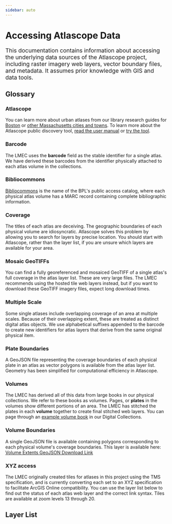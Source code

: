 ```yaml
---
sidebar: auto
---
```

# Accessing Atlascope Data

<p style="font-size:1.1rem;" id="intro">This documentation contains information about accessing the underlying data sources of the Atlascope project, including raster imagery web layers, vector boundary files, and metadata. It assumes prior knowledge with GIS and data tools.</p>

## Glossary

### Atlascope
You can learn more about urban atlases from our library research guides for <a target="_blank" href="https://guides.bpl.org/urban-atlases">Boston</a> or <a target="_blank" href="https://guides.bpl.org/mass-urban-atlases">other Massachusetts cities and towns</a>. To learn more about the Atlascope public discovery tool, <a target="_blank" href="../guides/atlascope-tool-guide.html">read the user manual</a> or <a target="_blank" href="https://atlascope.leventhalmap.org/">try the tool</a>.


### Barcode
The LMEC uses the <strong>barcode</strong> field as the stable identifier for a single atlas. We have derived these barcodes from the identifier physically attached to each atlas volume in the collections.

### Bibliocommons
<a target="_blank" href="https://bpl.bibliocommons.com/">Bibliocommons</a> is the name of the BPL's public access catalog, where each physical atlas volume has a MARC record containing complete bibliographic information.

### Coverage
The titles of each atlas are deceiving. The geographic boundaries of each physical volume are idiosyncratic. Atlascope solves this problem by allowing you to search for layers by precise location. You should start with Atlascope, rather than the layer list, if you are unsure which layers are available for your area.

### Mosaic GeoTIFFs
You can find a fully georeferenced and mosaiced GeoTIFF of a single atlas's full coverage in the atlas layer list. These are very large files. The LMEC recommends using the hosted tile web layers instead, but if you want to download these GeoTIFF imagery files, expect long download times.

### Multiple Scale
Some single atlases include overlapping coverage of an area at multiple scales. Because of their overlapping extent, these are treated as distinct digital atlas objects. We use alphabetical suffixes appended to the barcode to create new identifiers for atlas layers that derive from the same original physical item.

### Plate Boundaries
A GeoJSON file representing the coverage boundaries of each physical plate in an atlas as vector polygons is available from the atlas layer list. Geometry has been simplified for computational efficiency in Atlascope.

### Volumes
The LMEC has derived all of this data from large books in our physical collections. We refer to these books as volumes. Pages, or <strong>plates</strong> in the volumes show different portions of an area. The LMEC has stitched the plates in each <strong>volume</strong> together to create final stitched web layers. You can page through an <a target="_blank" href="https://collections.leventhalmap.org/book_viewer/commonwealth:tt44pw76m#1/1">example volume book</a> in our Digital Collections.

### Volume Boundaries
A single GeoJSON file is available containing polygons corresponding to each physical volume's coverage boundaries. This layer is available here: <a target="_blank" href="https://s3.us-east-2.wasabisys.com/urbanatlases/extents/volume-extents.geojson">Volume Extents GeoJSON Download Link</a>

### XYZ access
The LMEC originally created tiles for atlases in this project using the TMS specification, and is currently converting each set to an XYZ specification to facilitate ArcGIS Online compatibility. You can use the layer list below to find out the status of each atlas web layer and the correct link syntax. Tiles are available at zoom levels 13 through 20.

## Layer List

<atlas-layer-list/>